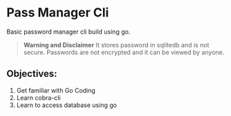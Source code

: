 # Pass Manager Cli

Basic password manager cli build using go.

> **Warning and Disclaimer**
> It stores password in sqlitedb and is not secure.
> Passwords are not encrypted and it can be viewed by anyone.


## Objectives:

1. Get familiar with Go Coding
2. Learn cobra-cli
3. Learn to access database using go


